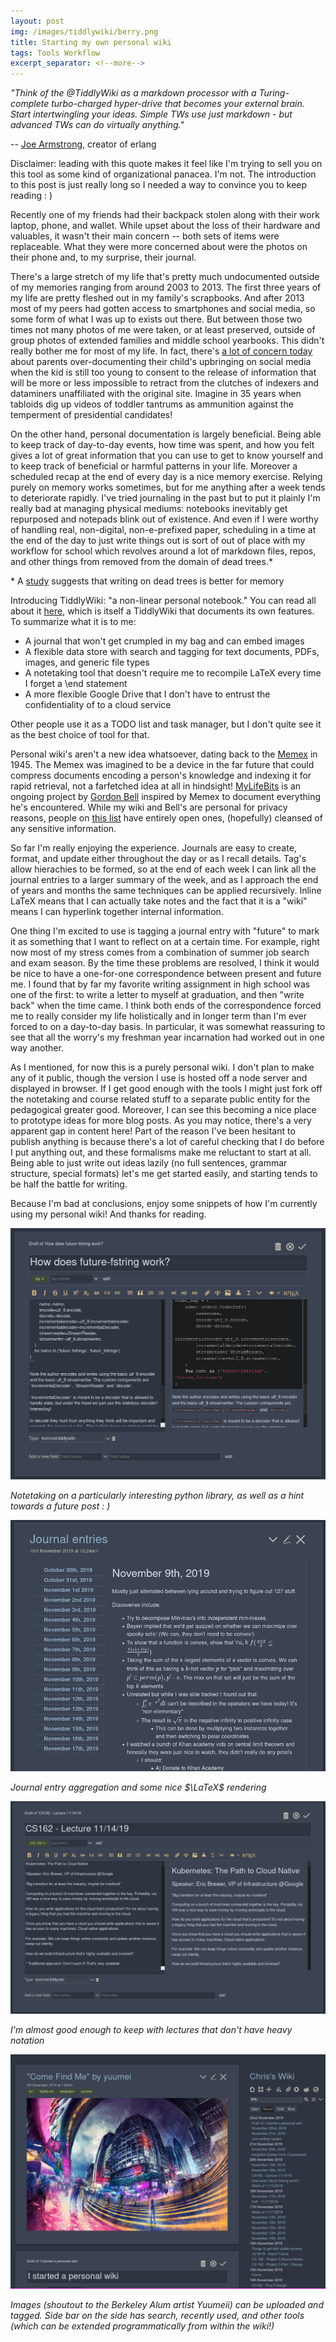 ```yaml
---
layout: post
img: /images/tiddlywiki/berry.png
title: Starting my own personal wiki
tags: Tools Workflow
excerpt_separator: <!--more-->
---
```


*"Think of the @TiddlyWiki as a markdown processor with a Turing-complete turbo-charged hyper-drive that becomes your external brain. Start intertwingling your ideas. Simple TWs use just markdown - but advanced TWs can do virtually anything."*

 -- [Joe Armstrong](https://twitter.com/joeerl/status/1083249244897796096?s=20), creator of erlang

<!--more-->

Disclaimer: leading with this quote makes it feel like I'm trying to sell you on this tool as some kind of organizational panacea. I'm not. The introduction to this post is just really long so I needed a way to convince you to keep reading : )

Recently one of my friends had their backpack stolen along with their work laptop, phone, and wallet. While upset about the loss of their hardware and valuables, it wasn't their main concern -- both sets of items were replaceable. What they were more concerned about were the photos on their phone and, to my surprise, their journal.

There's a large stretch of my life that's pretty much undocumented outside of my memories ranging from around 2003 to 2013. The first three years of my life are pretty fleshed out in my family's scrapbooks. And after 2013 most of my peers had gotten access to smartphones and social media, so some form of what I was up to exists out there. But between those two times not many photos of me were taken, or at least preserved, outside of group photos of extended families and middle school yearbooks. This didn't really bother me for most of my life. In fact, there's [a lot of concern today](https://well.blogs.nytimes.com/2016/03/08/dont-post-about-me-on-social-media-children-say/) about parents over-documenting their child's upbringing on social media when the kid is still too young to consent to the release of information that will be more or less impossible to retract from the clutches of indexers and dataminers unaffiliated with the original site. Imagine in 35 years when tabloids dig up videos of toddler tantrums as ammunition against the temperment of presidential candidates!

On the other hand, personal documentation is largely beneficial. Being able to keep track of day-to-day events, how time was spent, and how you felt gives a lot of great information that you can use to get to know yourself and to keep track of beneficial or harmful patterns in your life. Moreover a scheduled recap at the end of every day is a nice memory exercise. Relying purely on memory works sometimes, but for me anything after a week tends to deteriorate rapidly. I've tried journaling in the past but to put it plainly I'm really bad at managing physical mediums: notebooks inevitably get repurposed and notepads blink out of existence. And even if I were worthy of handling real, non-digital, non-e-prefixed paper, scheduling in a time at the end of the day to just write things out is sort of out of place with my workflow for school which revolves around a lot of markdown files, repos, and other things from removed from the domain of dead trees.*

\* A [study](https://journals.sagepub.com/doi/abs/10.1177/154193120905302218?casa_token=3sRkvfe5L-EAAAAA%3AfvzReNSf5xZLCSf7yyA4_dhhRgAIej7ZpF86wJ6zhG_JwNVXnE1pjJIA97wRiXsBwYPSui6o_Q&) suggests that writing on dead trees is better for memory

Introducing TiddlyWiki: "a non-linear personal notebook."
You can read all about it [here](https://tiddlywiki.com/), which is itself a TiddlyWiki that documents its own features. To summarize what it is to me:

* A journal that won't get crumpled in my bag and can embed images
* A flexible data store with search and tagging for text documents, PDFs, images, and generic file types
* A notetaking tool that doesn't require me to recompile LaTeX every time I forget a \end statement
* A more flexible Google Drive that I don't have to entrust the confidentiality of to a cloud service

Other people use it as a TODO list and task manager, but I don't quite see it as the best choice of tool for that.

Personal wiki's aren't a new idea whatsoever, dating back to the [Memex](https://en.wikipedia.org/wiki/Memex) in 1945. The Memex was imagined to be a device in the far future that could compress documents encoding a person's knowledge and indexing it for rapid retrieval, not a farfetched idea at all in hindsight! [MyLifeBits](https://en.wikipedia.org/wiki/MyLifeBits) is an ongoing project by [Gordon Bell](https://en.wikipedia.org/wiki/Gordon_Bell) inspired by Memex to document everything he's encountered. While my wiki and Bell's are personal for privacy reasons, people on [this list](https://github.com/RichardLitt/meta-knowledge) have entirely open ones, (hopefully) cleansed of any sensitive information.

So far I'm really enjoying the experience. Journals are easy to create, format, and update either throughout the day or as I recall details. Tag's allow hierachies to be formed, so at the end of each week I can link all the journal entries to a larger summary of the week, and as I approach the end of years and months the same techniques can be applied recursively.  Inline LaTeX means that I can actually take notes and the fact that it is a "wiki" means I can hyperlink together internal information.

One thing I'm excited to use is tagging a journal entry with "future" to mark it as something that I want to reflect on at a certain time. For example, right now most of my stress comes from a combination of summer job search and exam season. By the time these problems are resolved, I think it would be nice to have a one-for-one correspondence between present and future me. I found that by far my favorite writing assignment in high school was one of the first: to write a letter to myself at graduation, and then "write back" when the time came. I think both ends of the correspondence forced me to really consider my life holistically and in longer term than I'm ever forced to on a day-to-day basis. In particular, it was somewhat reassuring to see that all the worry's my freshman year incarnation had worked out in one way another.

As I mentioned, for now this is a purely personal wiki. I don't plan to make any of it public, though the version I use is hosted off a node server and displayed in browser. If I get good enough with the tools I might just fork off the notetaking and course related stuff to a separate public entity for the pedagogical greater good. Moreover, I can see this becoming a nice place to prototype ideas for more blog posts. As you may notice, there's a very apparent gap in content here! Part of the reason I've been hesitant to publish anything is because there's a lot of careful checking that I do before I put anything out, and these formalisms make me reluctant to start at all. Being able to just write out ideas lazily (no full sentences, grammar structure, special formats) let's me get started easily, and starting tends to be half the battle for writing.

Because I'm bad at conclusions, enjoy some snippets of how I'm currently using my personal wiki! And thanks for reading.

![](/images/tiddlywiki/fstring.png)

*Notetaking on a particularly interesting python library, as well as a hint towards a future post : )*

![](/images/tiddlywiki/journal.png)

*Journal entry aggregation and some nice $\LaTeX$ rendering*

![](/images/tiddlywiki/lecture.png)

*I'm almost good enough to keep with lectures that don't have heavy notation*

![](/images/tiddlywiki/fullview.png)

*Images (shoutout to the Berkeley Alum artist Yuumeii) can be uploaded and tagged. Side bar on the side has search, recently used, and other tools (which can be extended programmatically from within the wiki!)*